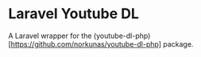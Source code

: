 # Laravel Youtube DL

A Laravel wrapper for the (youtube-dl-php)[https://github.com/norkunas/youtube-dl-php] package.

